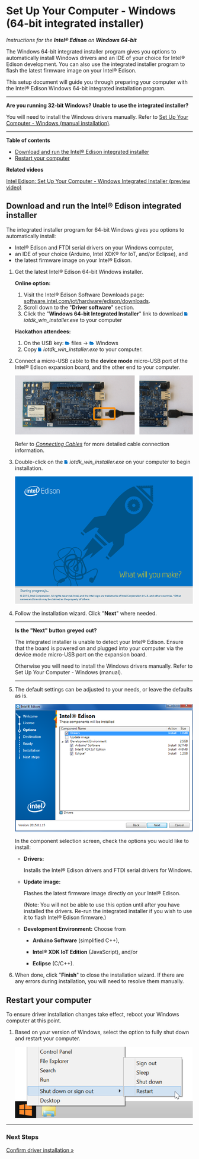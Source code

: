 # Set Up Your Computer - Windows (64-bit integrated installer)


_Instructions for the **Intel® Edison** on **Windows 64-bit**_

The Windows 64-bit integrated installer program gives you options to automatically install Windows drivers and an IDE of your choice for Intel® Edison development. You can also use the integrated installer program to flash the latest firmware image on your Intel® Edison.

This setup document will guide you through preparing your computer with the Intel® Edison Windows 64-bit integrated installation program.

---

**Are you running 32-bit Windows? Unable to use the integrated installer?**

You will need to install the Windows drivers manually. Refer to [Set Up Your Computer - Windows (manual installation)](manual_installation.md). 

---

**Table of contents**

* [Download and run the Intel® Edison integrated installer](##download-and-run-the-intel-edison-integrated-installer)
* [Restart your computer](#restart-your-computer)


**Related videos**

[Intel Edison: Set Up Your Computer - Windows Integrated Installer (preview video)]()


## Download and run the Intel® Edison integrated installer

The integrated installer program for 64-bit Windows gives you options to automatically install:

* Intel® Edison and FTDI serial drivers on your Windows computer,
* an IDE of your choice (Arduino, Intel XDK® for IoT, and/or Eclipse), and
* the latest firmware image on your Intel® Edison.

1. Get the latest Intel® Edison 64-bit Windows installer.

	**Online option:**

	1. Visit the Intel® Edison Software Downloads page: [software.intel.com/iot/hardware/edison/downloads](https://software.intel.com/iot/hardware/edison/downloads).
	2. Scroll down to the "**Driver software**" section. 
	3. Click the "**Windows 64-bit Integrated Installer**" link to download ![file icon](../icons/file_icon_blue.png) _iotdk_win_installer.exe_ to your computer
	
	**Hackathon attendees:**

	1. On the USB key: ![folder icon](../icons/folder_icon_blue.png) files → ![folder icon](../icons/folder_icon_blue.png) Windows
	2. Copy ![file icon](../icons/file_icon_blue.png) _iotdk_win_installer.exe_ to your computer.

2. Connect a micro-USB cable to the **device mode** micro-USB port of the Intel® Edison expansion board, and the other end to your computer.

	![Micro-USB cable being plugged into the top micro-USB connector](../arduino_expansion_board-assembly/images/device_mode-usb_cable-before_after.png)

	Refer to [_Connecting Cables_](../arduino_expansion_board-assembly/connecting_cables.md#device-mode-micro-usb-cable) for more detailed cable connection information.

3. Double-click on the ![file icon](../icons/file_icon_blue.png) *iotdk_win_installer.exe* on your computer to begin installation. 

	![Intel® Edison 64-bit integrated installer wizard](images/integrated_installer_wizard.png)

4. Follow the installation wizard. Click "**Next**" where needed. 

	---

	**Is the "Next" button greyed out?**

	The integrated installer is unable to detect your Intel® Edison. Ensure that the board is powered on and plugged into your computer via the device mode micro-USB port on the expansion board.

	Otherwise you will need to install the Windows drivers manually. Refer to Set Up Your Computer - Windows (manual). 

	---


5. The default settings can be adjusted to your needs, or leave the defaults as is. 

	![Configure Intel® Edison 64-bit integrated installion](images/integrated_installer_wizard-config_screen.png)

	In the component selection screen, check the options you would like to install:

    * **Drivers:** 
    
    	Installs the Intel® Edison drivers and FTDI serial drivers for Windows.

    * **Update image:** 
    
    	Flashes the latest firmware image directly on your Intel® Edison.
    	
    	(Note: You will not be able to use this option until after you have installed the drivers. Re-run the integrated installer if you wish to use it to flash Intel® Edison firmware.)

    * **Development Environment:** Choose from 

        * **Arduino Software** (simplified C++), 

        * **Intel® XDK IoT Edition** (JavaScript), and/or 

        * **Eclipse** (C/C++).

6. When done, click "**Finish**" to close the installation wizard. 
If there are any errors during installation, you will need to resolve them manually.


## Restart your computer

To ensure driver installation changes take effect, reboot your Windows computer at this point.

1. Based on your version of Windows, select the option to fully shut down and restart your computer.

	![Choose Restart from the Windows Start menu](images/restart_windows.png)

---

### Next Steps

[Confirm driver installation »](confirm_drivers.md)


